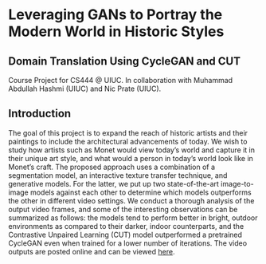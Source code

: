 # Leveraging GANs to Portray the Modern World in Historic Styles
## Domain Translation Using CycleGAN and CUT
Course Project for CS444 @ UIUC. In collaboration with Muhammad Abdullah Hashmi (UIUC) and Nic Prate (UIUC).



## Introduction
The goal of this project is to expand the reach of historic artists and their paintings to include the architectural advancements of today. We wish to study how artists such as Monet would view today’s world and capture it in their unique art style, and what would a person in today’s world look like in Monet’s craft. The proposed approach uses a combination of a segmentation model, an interactive texture transfer technique, and generative models. For the latter, we put up two state-of-the-art image-to-image models against each other to determine which models outperforms the other in different video settings. We conduct a thorough analysis of the output video frames, and some of the interesting observations can be summarized as follows: the models tend to perform better in bright, outdoor environments as compared to their darker, indoor counterparts, and the Contrastive Unpaired Learning (CUT) model outperformed a pretrained CycleGAN even when trained for a lower number of iterations. The video outputs are posted online and can be viewed [here](https://www.youtube.com/playlist?list=PLlLS2I-uuaABND4jzxIl6pvTRNuLkokHj).
